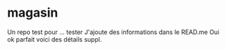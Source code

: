 # magasin
Un repo test pour ... tester
J'ajoute des informations dans le READ.me
Oui ok parfait voici des détails suppl.
